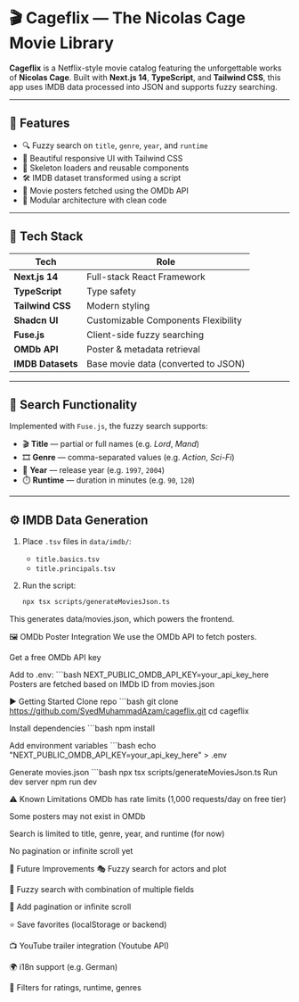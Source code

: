 # 🎬 Cageflix — The Nicolas Cage Movie Library

**Cageflix** is a Netflix-style movie catalog featuring the unforgettable works of **Nicolas Cage**. Built with **Next.js 14**, **TypeScript**, and **Tailwind CSS**, this app uses IMDB data processed into JSON and supports fuzzy searching.

---

## 🌟 Features

- 🔍 Fuzzy search on `title`, `genre`, `year`, and `runtime`
- 🎨 Beautiful responsive UI with Tailwind CSS
- 🧩 Skeleton loaders and reusable components
- 🛠 IMDB dataset transformed using a script
- 🎥 Movie posters fetched using the OMDb API
- 📁 Modular architecture with clean code

---

## 🧠 Tech Stack

| Tech              | Role                                          |
|-------------------|-----------------------------------------------|
| **Next.js 14**    | Full-stack React Framework                    |
| **TypeScript**    | Type safety                                   |
| **Tailwind CSS**  | Modern styling                                |
| **Shadcn UI**     | Customizable Components Flexibility           |
| **Fuse.js**       | Client-side fuzzy searching                   |
| **OMDb API**      | Poster & metadata retrieval                   |
| **IMDB Datasets** | Base movie data (converted to JSON)           |

---

## 🧪 Search Functionality

Implemented with `Fuse.js`, the fuzzy search supports:

- 🎬 **Title** — partial or full names (e.g. *Lord*, *Mand*)
- 🎞️ **Genre** — comma-separated values (e.g. *Action*, *Sci-Fi*)
- 📅 **Year** — release year (e.g. `1997`, `2004`)
- ⏱️ **Runtime** — duration in minutes (e.g. `90`, `120`)

---

## ⚙️ IMDB Data Generation

1. Place `.tsv` files in `data/imdb/`:
   - `title.basics.tsv`
   - `title.principals.tsv`

2. Run the script:
   ```bash
   npx tsx scripts/generateMoviesJson.ts
This generates data/movies.json, which powers the frontend.

🖼️ OMDb Poster Integration
We use the OMDb API to fetch posters.

Get a free OMDb API key

Add to .env:
    ```bash
    NEXT_PUBLIC_OMDB_API_KEY=your_api_key_here
    Posters are fetched based on IMDb ID from movies.json


▶️ Getting Started
Clone repo
    ```bash
    git clone https://github.com/SyedMuhammadAzam/cageflix.git
    cd cageflix

Install dependencies
    ```bash
    npm install

Add environment variables
    ```bash
    echo "NEXT_PUBLIC_OMDB_API_KEY=your_api_key_here" > .env

Generate movies.json
    ```bash
    npx tsx scripts/generateMoviesJson.ts
    Run dev server
    npm run dev

⚠️ Known Limitations
OMDb has rate limits (1,000 requests/day on free tier)

Some posters may not exist in OMDb

Search is limited to title, genre, year, and runtime (for now)

No pagination or infinite scroll yet

🌱 Future Improvements
🎭 Fuzzy search for actors and plot

🔎 Fuzzy search with combination of multiple fields

📝 Add pagination or infinite scroll

⭐ Save favorites (localStorage or backend)

📺 YouTube trailer integration (Youtube API)

🌍 i18n support (e.g. German)

🔄 Filters for ratings, runtime, genres